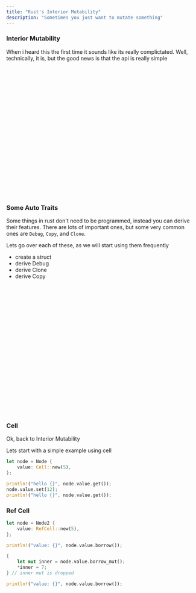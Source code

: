 ```yaml
---
title: "Rust's Interior Mutability"
description: "Sometimes you just want to mutate something"
---
```


### Interior Mutability
When i heard this the first time it sounds like its really complictated.  Well,
technically, it is, but the good news is that the api is really simple

<br/>
<br/>
<br/>
<br/>
<br/>
<br/>
<br/>
<br/>
<br/>
<br/>
<br/>
<br/>
<br/>
<br/>
<br/>
<br/>
<br/>
<br/>
<br/>
<br/>

### Some Auto Traits
Some things in rust don't need to be programmed, instead you can derive their
features.  There are lots of important ones, but some very common ones are
`Debug`, `Copy`, and `Clone`.

Lets go over each of these, as we will start using them frequently

* create a struct
* derive Debug
* derive Clone
* derive Copy

<br/>
<br/>
<br/>
<br/>
<br/>
<br/>
<br/>
<br/>
<br/>
<br/>
<br/>
<br/>
<br/>
<br/>
<br/>
<br/>
<br/>
<br/>
<br/>
<br/>

### Cell
Ok, back to Interior Mutability

Lets start with a simple example using cell
```rust
let node = Node {
    value: Cell::new(5),
};

println!("hello {}", node.value.get());
node.value.set(12);
println!("hello {}", node.value.get());
```

### Ref Cell

```rust
let node = Node2 {
    value: RefCell::new(5),
};

println!("value: {}", node.value.borrow());

{
    let mut inner = node.value.borrow_mut();
    *inner = 7;
} // inner mut is dropped

println!("value: {}", node.value.borrow());
```

